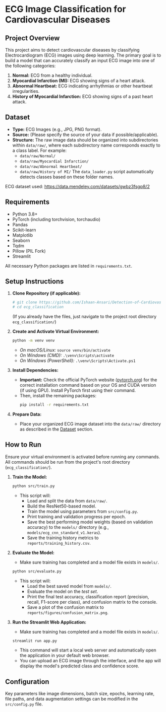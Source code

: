 # ECG Image Classification for Cardiovascular Diseases

## Project Overview

This project aims to detect cardiovascular diseases by classifying Electrocardiogram (ECG) images using deep learning. The primary goal is to build a model that can accurately classify an input ECG image into one of the following categories:

1.  **Normal:** ECG from a healthy individual.
2.  **Myocardial Infarction (MI):** ECG showing signs of a heart attack.
3.  **Abnormal Heartbeat:** ECG indicating arrhythmias or other heartbeat irregularities.
4.  **History of Myocardial Infarction:** ECG showing signs of a past heart attack.

## Dataset

* **Type:** ECG Images (e.g., JPG, PNG format).
* **Source:** (Please specify the source of your data if possible/applicable).
* **Structure:** The raw image data should be organized into subdirectories within `data/raw/`, where each subdirectory name corresponds exactly to a class label. For example:
    * `data/raw/Normal/`
    * `data/raw/Myocardial Infarction/`
    * `data/raw/Abnormal Heartbeat/`
    * `data/raw/History of MI/`
    The `data_loader.py` script automatically detects classes based on these folder names.

ECG dataset used: https://data.mendeley.com/datasets/gwbz3fsgp8/2

## Requirements

* Python 3.8+
* PyTorch (including torchvision, torchaudio)
* Pandas
* Scikit-learn
* Matplotlib
* Seaborn
* Tqdm
* Pillow (PIL Fork)
* Streamlit

All necessary Python packages are listed in `requirements.txt`.

## Setup Instructions

1.  **Clone Repository (if applicable):**
    ```bash
    # git clone https://github.com/Ishaan-Ansari/Detection-of-Cardiovascular-Diseases-in-ECG-images.git
    # cd ecg_classification
    ```
    (If you already have the files, just navigate to the project root directory `ecg_classification/`)

2.  **Create and Activate Virtual Environment:**
    ```bash
    python -m venv venv
    ```
    * *On macOS/Linux:* `source venv/bin/activate`
    * *On Windows (CMD):* `.\venv\Scripts\activate`
    * *On Windows (PowerShell):* `.\venv\Scripts\Activate.ps1`

3.  **Install Dependencies:**
    * **Important:** Check the official PyTorch website ([pytorch.org](https://pytorch.org/get-started/locally/)) for the correct installation command based on your OS and CUDA version (if using GPU). Install PyTorch first using their command.
    * Then, install the remaining packages:
        ```bash
        pip install -r requirements.txt
        ```

4.  **Prepare Data:**
    * Place your organized ECG image dataset into the `data/raw/` directory as described in the [Dataset](#dataset) section.

## How to Run

Ensure your virtual environment is activated before running any commands. All commands should be run from the project's root directory (`ecg_classification/`).

1.  **Train the Model:**
    ```bash
    python src/train.py
    ```
    * This script will:
        * Load and split the data from `data/raw/`.
        * Build the ResNet50-based model.
        * Train the model using parameters from `src/config.py`.
        * Print training and validation progress per epoch.
        * Save the best performing model weights (based on validation accuracy) to the `models/` directory (e.g., `models/ecg_cnn_standard_v1.keras`).
        * Save the training history metrics to `reports/training_history.csv`.

2.  **Evaluate the Model:**
    * Make sure training has completed and a model file exists in `models/`.
    ```bash
    python src/evaluate.py
    ```
    * This script will:
        * Load the best saved model from `models/`.
        * Evaluate the model on the *test set*.
        * Print the final test accuracy, classification report (precision, recall, F1-score per class), and confusion matrix to the console.
        * Save a plot of the confusion matrix to `reports/figures/confusion_matrix.png`.

3.  **Run the Streamlit Web Application:**
    * Make sure training has completed and a model file exists in `models/`.
    ```bash
    streamlit run app.py
    ```
    * This command will start a local web server and automatically open the application in your default web browser.
    * You can upload an ECG image through the interface, and the app will display the model's predicted class and confidence score.

## Configuration

Key parameters like image dimensions, batch size, epochs, learning rate, file paths, and data augmentation settings can be modified in the `src/config.py` file.



